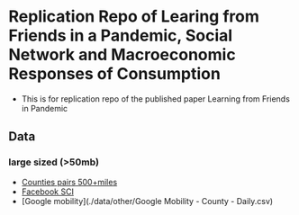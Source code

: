# Replication Repo of __Learing from Friends in a Pandemic, Social Network and Macroeconomic Responses of Consumption__
- This is for replication repo of the published paper Learning from Friends in Pandemic 



## Data 

### large sized (>50mb)
- [Counties pairs 500+miles](./data/physical/sf12010countydistancemiles.dta)
- [Facebook SCI](./data/physical/county_county_data.tsv)
- [Google mobility](./data/other/Google Mobility - County - Daily.csv)